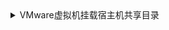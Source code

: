 <details>
<summary>
VMware虚拟机挂载宿主机共享目录
</summary>

* 在Linux中安装vm-tools<br>
  <shell>suduo yum install -y open-vm-tools open-vm-tools-desktop</shell>
* 查看共享的目录<br><code>vmware-hgfsclient<code>
* 执行命令挂载目录
mount -t fuse.vmhgfs-fuse .host:/ /mnt/hgfs -o allow_other,nonempty
* 修改数据令系统启动时自动挂载
vim /etc/fstab  
* 在末尾另起一行 添加:  
.host:/ /mnt/hgfs fuse.vmhgfs-fuse allow_other 0 0
* 再次挂载目录
vmhgfs-fuse .host:/ /mnt/hgfs -o allow_other,nonempty
* 建立软连接
ln -s /mnt/hgfs /www/work

</details>

